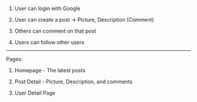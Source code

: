 1. User can login with Google

2. User can create a post -> Picture, Description (Comment)

3. Others can comment on that post

4. Users can follow other users

-----

Pages:

1. Homepage - The latest posts

2. Post Detail - Picture, Description, and comments

3. User Detail Page